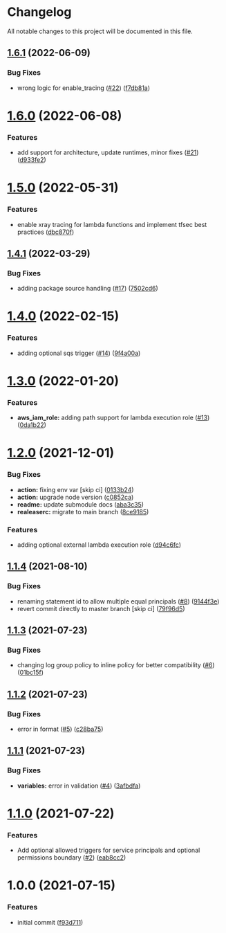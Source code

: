 # Changelog

All notable changes to this project will be documented in this file.

## [1.6.1](https://github.com/nuvibit/terraform-aws-lambda/compare/1.6.0...1.6.1) (2022-06-09)


### Bug Fixes

* wrong logic for enable_tracing ([#22](https://github.com/nuvibit/terraform-aws-lambda/issues/22)) ([f7db81a](https://github.com/nuvibit/terraform-aws-lambda/commit/f7db81ac07d6915cff91ad5068e29d650cb57da8))

# [1.6.0](https://github.com/nuvibit/terraform-aws-lambda/compare/1.5.0...1.6.0) (2022-06-08)


### Features

* add support for architecture, update runtimes, minor fixes ([#21](https://github.com/nuvibit/terraform-aws-lambda/issues/21)) ([d933fe2](https://github.com/nuvibit/terraform-aws-lambda/commit/d933fe2166949feee7688842ece12cdd26a40fa9))

# [1.5.0](https://github.com/nuvibit/terraform-aws-lambda/compare/1.4.1...1.5.0) (2022-05-31)


### Features

* enable xray tracing for lambda functions and implement tfsec best practices ([dbc870f](https://github.com/nuvibit/terraform-aws-lambda/commit/dbc870ff32d85716d87414820303945e74018ea0))

## [1.4.1](https://github.com/nuvibit/terraform-aws-lambda/compare/1.4.0...1.4.1) (2022-03-29)


### Bug Fixes

* adding package source handling ([#17](https://github.com/nuvibit/terraform-aws-lambda/issues/17)) ([7502cd6](https://github.com/nuvibit/terraform-aws-lambda/commit/7502cd6ea62251abe63c48c9598a1660b65bba4e))

# [1.4.0](https://github.com/nuvibit/terraform-aws-lambda/compare/1.3.0...1.4.0) (2022-02-15)


### Features

* adding optional sqs trigger ([#14](https://github.com/nuvibit/terraform-aws-lambda/issues/14)) ([9f4a00a](https://github.com/nuvibit/terraform-aws-lambda/commit/9f4a00ac66e1c89e43cfa670c067fbfd6c209e63))

# [1.3.0](https://github.com/nuvibit/terraform-aws-lambda/compare/1.2.0...1.3.0) (2022-01-20)


### Features

* **aws_iam_role:** adding path support for lambda execution role ([#13](https://github.com/nuvibit/terraform-aws-lambda/issues/13)) ([0da1b22](https://github.com/nuvibit/terraform-aws-lambda/commit/0da1b2252c54974dae823dee459334524a7b5e13))

# [1.2.0](https://github.com/nuvibit/terraform-aws-lambda/compare/1.1.4...1.2.0) (2021-12-01)


### Bug Fixes

* **action:** fixing env var [skip ci] ([0133b24](https://github.com/nuvibit/terraform-aws-lambda/commit/0133b2484fbc2f35ba6bc8005e05b841de65679a))
* **action:** upgrade node version ([c0852ca](https://github.com/nuvibit/terraform-aws-lambda/commit/c0852cacb31bed945bc80b0ba24cfd5c2ddf7a91))
* **readme:** update submodule docs ([aba3c35](https://github.com/nuvibit/terraform-aws-lambda/commit/aba3c35cdc0484f14aa8d22ab91a894e8a517946))
* **realeaserc:** migrate to main branch ([8ce9185](https://github.com/nuvibit/terraform-aws-lambda/commit/8ce918524de1e3ade8f8da7bcc4e7aab0fb8f3b2))


### Features

* adding optional external lambda execution role ([d94c6fc](https://github.com/nuvibit/terraform-aws-lambda/commit/d94c6fc88e190474fd6ff3be7dfee65390342aa2))

## [1.1.4](https://github.com/nuvibit/terraform-aws-lambda/compare/1.1.3...1.1.4) (2021-08-10)


### Bug Fixes

* renaming statement id to allow multiple equal principals ([#8](https://github.com/nuvibit/terraform-aws-lambda/issues/8)) ([9144f3e](https://github.com/nuvibit/terraform-aws-lambda/commit/9144f3e07c15af20c440e3378d613dc3b129b6f8))
* revert commit directly to master branch [skip ci] ([79f96d5](https://github.com/nuvibit/terraform-aws-lambda/commit/79f96d576b94624856d36b1fd5696f1ee235f50e))

## [1.1.3](https://github.com/nuvibit/terraform-aws-lambda/compare/1.1.2...1.1.3) (2021-07-23)


### Bug Fixes

* changing log group policy to inline policy for better compatibility ([#6](https://github.com/nuvibit/terraform-aws-lambda/issues/6)) ([01bc15f](https://github.com/nuvibit/terraform-aws-lambda/commit/01bc15f892ec08e95c171a55a069c5997aa43e3e))

## [1.1.2](https://github.com/nuvibit/terraform-aws-lambda/compare/1.1.1...1.1.2) (2021-07-23)


### Bug Fixes

* error in format ([#5](https://github.com/nuvibit/terraform-aws-lambda/issues/5)) ([c28ba75](https://github.com/nuvibit/terraform-aws-lambda/commit/c28ba75e68d31d15c74e251dd4f950217e4c0d8c))

## [1.1.1](https://github.com/nuvibit/terraform-aws-lambda/compare/1.1.0...1.1.1) (2021-07-23)


### Bug Fixes

* **variables:** error in validation ([#4](https://github.com/nuvibit/terraform-aws-lambda/issues/4)) ([3afbdfa](https://github.com/nuvibit/terraform-aws-lambda/commit/3afbdfa355dc2dcdec5e737ab97d6f412b5968ee))

# [1.1.0](https://github.com/nuvibit/terraform-aws-lambda/compare/1.0.0...1.1.0) (2021-07-22)


### Features

* Add optional allowed triggers for service principals and optional permissions boundary ([#2](https://github.com/nuvibit/terraform-aws-lambda/issues/2)) ([eab8cc2](https://github.com/nuvibit/terraform-aws-lambda/commit/eab8cc283339645ee031aeb3c25980ac8203e51e))

# 1.0.0 (2021-07-15)


### Features

* initial commit ([f93d711](https://github.com/nuvibit/terraform-aws-lambda/commit/f93d711cc5fb658f81240034df2dadd9f8994767))
